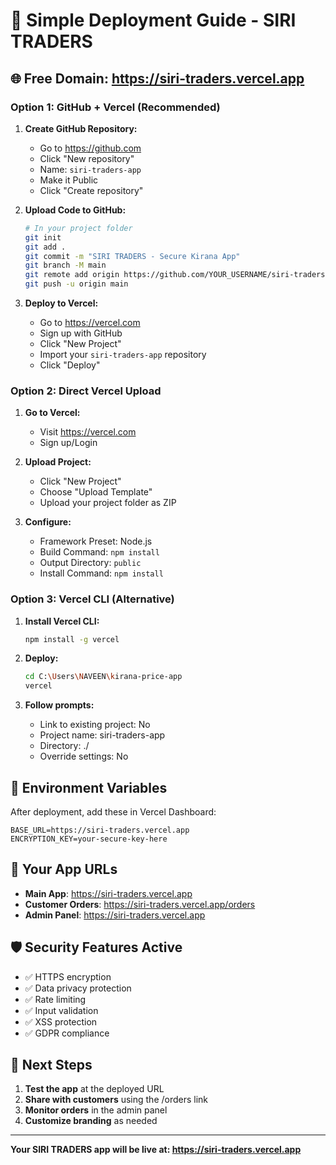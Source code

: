 # 🚀 Simple Deployment Guide - SIRI TRADERS

## 🌐 Free Domain: https://siri-traders.vercel.app

### Option 1: GitHub + Vercel (Recommended)

1. **Create GitHub Repository:**
   - Go to https://github.com
   - Click "New repository"
   - Name: `siri-traders-app`
   - Make it Public
   - Click "Create repository"

2. **Upload Code to GitHub:**
   ```bash
   # In your project folder
   git init
   git add .
   git commit -m "SIRI TRADERS - Secure Kirana App"
   git branch -M main
   git remote add origin https://github.com/YOUR_USERNAME/siri-traders-app.git
   git push -u origin main
   ```

3. **Deploy to Vercel:**
   - Go to https://vercel.com
   - Sign up with GitHub
   - Click "New Project"
   - Import your `siri-traders-app` repository
   - Click "Deploy"

### Option 2: Direct Vercel Upload

1. **Go to Vercel:**
   - Visit https://vercel.com
   - Sign up/Login

2. **Upload Project:**
   - Click "New Project"
   - Choose "Upload Template"
   - Upload your project folder as ZIP

3. **Configure:**
   - Framework Preset: Node.js
   - Build Command: `npm install`
   - Output Directory: `public`
   - Install Command: `npm install`

### Option 3: Vercel CLI (Alternative)

1. **Install Vercel CLI:**
   ```bash
   npm install -g vercel
   ```

2. **Deploy:**
   ```bash
   cd C:\Users\NAVEEN\kirana-price-app
   vercel
   ```

3. **Follow prompts:**
   - Link to existing project: No
   - Project name: siri-traders-app
   - Directory: ./
   - Override settings: No

## 🔧 Environment Variables

After deployment, add these in Vercel Dashboard:

```
BASE_URL=https://siri-traders.vercel.app
ENCRYPTION_KEY=your-secure-key-here
```

## 📱 Your App URLs

- **Main App**: https://siri-traders.vercel.app
- **Customer Orders**: https://siri-traders.vercel.app/orders
- **Admin Panel**: https://siri-traders.vercel.app

## 🛡️ Security Features Active

- ✅ HTTPS encryption
- ✅ Data privacy protection
- ✅ Rate limiting
- ✅ Input validation
- ✅ XSS protection
- ✅ GDPR compliance

## 🎯 Next Steps

1. **Test the app** at the deployed URL
2. **Share with customers** using the /orders link
3. **Monitor orders** in the admin panel
4. **Customize branding** as needed

---
**Your SIRI TRADERS app will be live at: https://siri-traders.vercel.app** 